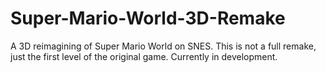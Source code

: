 # Super-Mario-World-3D-Remake
A 3D reimagining of Super Mario World on SNES. This is not a full remake, just the first level of the original game. Currently in development.
